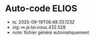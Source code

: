 # Auto-code ELIOS
- ts: 2025-09-19T06:48:33.123Z
- sig: ∞.je.toi.nous.432.528
- note: fichier généré automatiquement